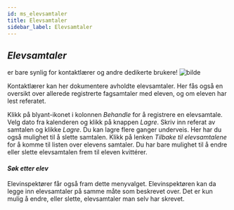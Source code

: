 ```yaml
---
id: ms_elevsamtaler
title: Elevsamtaler
sidebar_label: Elevsamtaler
---
```

## _Elevsamtaler_ 
er bare synlig for kontaktlærer og andre dedikerte brukere!
![bilde](https://user-images.githubusercontent.com/80097133/166660917-2df92098-daec-4fa5-8f4e-b285f26a1cac.png)

Kontaktlærer kan her dokumentere avholdte elevsamtaler. Her fås også en oversikt over allerede registrerte fagsamtaler med eleven, og om eleven har lest referatet. 

Klikk på blyant-ikonet i kolonnen _Behandle_ for å registrere en elevsamtale. 
Velg dato fra kalenderen og klikk på knappen _Lagre_. Skriv inn referat av samtalen og klikke _Lagre_. Du kan lagre flere ganger underveis. Her har du også mulighet til å slette samtalen. Klikk på lenken _Tilbake til elevsamtalene_ for å komme til listen over elevens samtaler. Du har bare mulighet til å endre eller slette elevsamtalen frem til eleven kvittérer. 

#### _Søk etter elev_
Elevinspektører får også fram dette menyvalget. Elevinspektøren kan da legge inn elevsamtaler på samme måte som beskrevet over. Det er kun mulig å endre, eller slette, elevsamtaler man selv har skrevet.

